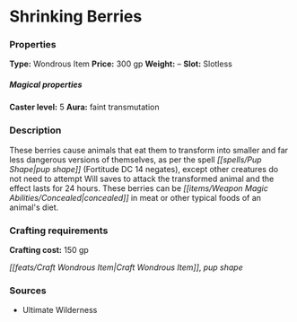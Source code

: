 ﻿---
Title: "Shrinking Berries"
Type: "Wondrous Item"
Price: "300 gp"
Weight: "–"
Slot: "Slotless"
Caster level: "5"
Aura: "faint transmutation"
Description: |
  "These berries cause animals that eat them to transform into smaller and far less dangerous versions of themselves, as per the spell _pup shape_ (Fortitude DC 14 negates), except other creatures do not need to attempt Will saves to attack the transformed animal and the effect lasts for 24 hours. These berries can be concealed in meat or other typical foods of an animal's diet."
Crafting cost: "150 gp"
Sources: "['Ultimate Wilderness']"
---

# Shrinking Berries

### Properties

**Type:** Wondrous Item **Price:** 300 gp **Weight:** – **Slot:** Slotless

##### Magical properties

**Caster level:** 5 **Aura:** faint transmutation

### Description

These berries cause animals that eat them to transform into smaller and far less dangerous versions of themselves, as per the spell _[[spells/Pup Shape|pup shape]]_ (Fortitude DC 14 negates), except other creatures do not need to attempt Will saves to attack the transformed animal and the effect lasts for 24 hours. These berries can be _[[items/Weapon Magic Abilities/Concealed|concealed]]_ in meat or other typical foods of an animal's diet.

### Crafting requirements

**Crafting cost:** 150 gp

_[[feats/Craft Wondrous Item|Craft Wondrous Item]]_, _pup shape_

### Sources

* Ultimate Wilderness